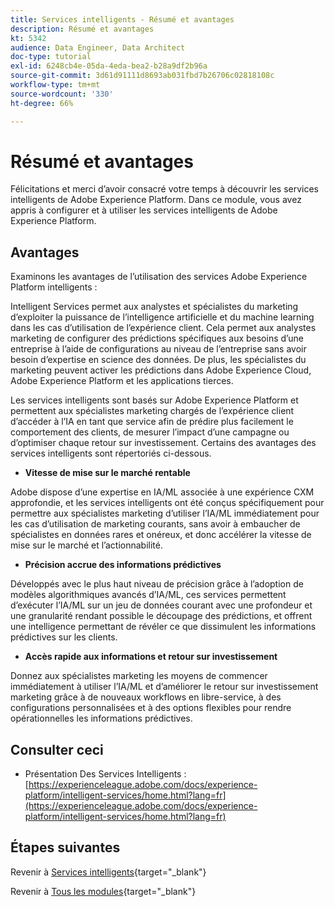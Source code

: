 ```yaml
---
title: Services intelligents - Résumé et avantages
description: Résumé et avantages
kt: 5342
audience: Data Engineer, Data Architect
doc-type: tutorial
exl-id: 6248cb4e-05da-4eda-bea2-b28a9df2b96a
source-git-commit: 3d61d91111d8693ab031fbd7b26706c02818108c
workflow-type: tm+mt
source-wordcount: '330'
ht-degree: 66%

---
```


# Résumé et avantages

Félicitations et merci d’avoir consacré votre temps à découvrir les services intelligents de Adobe Experience Platform.
Dans ce module, vous avez appris à configurer et à utiliser les services intelligents de Adobe Experience Platform.

## Avantages

Examinons les avantages de l’utilisation des services Adobe Experience Platform intelligents :

Intelligent Services permet aux analystes et spécialistes du marketing d’exploiter la puissance de l’intelligence artificielle et du machine learning dans les cas d’utilisation de l’expérience client. Cela permet aux analystes marketing de configurer des prédictions spécifiques aux besoins d’une entreprise à l’aide de configurations au niveau de l’entreprise sans avoir besoin d’expertise en science des données. De plus, les spécialistes du marketing peuvent activer les prédictions dans Adobe Experience Cloud, Adobe Experience Platform et les applications tierces.

Les services intelligents sont basés sur Adobe Experience Platform et permettent aux spécialistes marketing chargés de l’expérience client d’accéder à l’IA en tant que service afin de prédire plus facilement le comportement des clients, de mesurer l’impact d’une campagne ou d’optimiser chaque retour sur investissement. Certains des avantages des services intelligents sont répertoriés ci-dessous.

- **Vitesse de mise sur le marché rentable**

Adobe dispose d’une expertise en IA/ML associée à une expérience CXM approfondie, et les services intelligents ont été conçus spécifiquement pour permettre aux spécialistes marketing d’utiliser l’IA/ML immédiatement pour les cas d’utilisation de marketing courants, sans avoir à embaucher de spécialistes en données rares et onéreux, et donc accélérer la vitesse de mise sur le marché et l’actionnabilité.

- **Précision accrue des informations prédictives**

Développés avec le plus haut niveau de précision grâce à l’adoption de modèles algorithmiques avancés d’IA/ML, ces services permettent d’exécuter l’IA/ML sur un jeu de données courant avec une profondeur et une granularité rendant possible le découpage des prédictions, et offrent une intelligence permettant de révéler ce que dissimulent les informations prédictives sur les clients.

- **Accès rapide aux informations et retour sur investissement**

Donnez aux spécialistes marketing les moyens de commencer immédiatement à utiliser l’IA/ML et d’améliorer le retour sur investissement marketing grâce à de nouveaux workflows en libre-service, à des configurations personnalisées et à des options flexibles pour rendre opérationnelles les informations prédictives.

## Consulter ceci

- Présentation Des Services Intelligents : [https://experienceleague.adobe.com/docs/experience-platform/intelligent-services/home.html?lang=fr](https://experienceleague.adobe.com/docs/experience-platform/intelligent-services/home.html?lang=fr)

## Étapes suivantes

Revenir à [Services intelligents](./intelligent-services.md){target="_blank"}

Revenir à [Tous les modules](./../../../../overview.md){target="_blank"}
